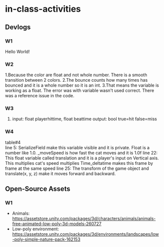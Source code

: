 # in-class-activities
## Devlogs
### W1
Hello World!

### W2
1.Because the color are float and not whole number. There is a smooth transition between 2 colors.
2.The bounce counts how many times has bounced and it is a whole number so it is an int.
3.That means the variable is working as a float. The error was with variable wasn't used correct. There was a reference issue in the code.

### W3
1. input: float playerhittime, float beattime output: bool true=hit false=miss

### W4
table#4  
line 5: SerializeField make this variable visible and it is private. Float is a number like 1.0. _moveSpeed is how fast the cat moves and it is 1.0f
line 22: This float variable called translation and it is a player's input on Vertical axis. This multiplies cat's speed multiplies Time_deltatime makes this frame by frame at the same speed
line 25: The transform of the game object and translate(x, y, z) make it moves forward and backward.
## Open-Source Assets
### W1
- Animals: https://assetstore.unity.com/packages/3d/characters/animals/animals-free-animated-low-poly-3d-models-260727 
- Low-poly environment: https://assetstore.unity.com/packages/3d/environments/landscapes/low-poly-simple-nature-pack-162153 
